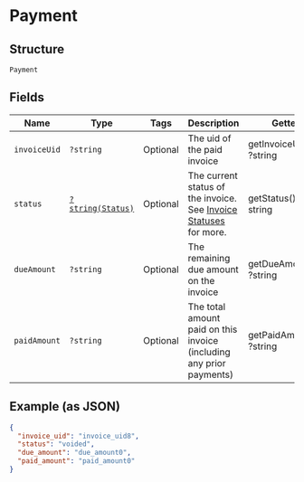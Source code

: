 
# Payment

## Structure

`Payment`

## Fields

| Name | Type | Tags | Description | Getter | Setter |
|  --- | --- | --- | --- | --- | --- |
| `invoiceUid` | `?string` | Optional | The uid of the paid invoice | getInvoiceUid(): ?string | setInvoiceUid(?string invoiceUid): void |
| `status` | [`?string(Status)`](../../doc/models/status.md) | Optional | The current status of the invoice. See [Invoice Statuses](https://chargify.zendesk.com/hc/en-us/articles/4407737494171#line-item-breakdowns) for more. | getStatus(): ?string | setStatus(?string status): void |
| `dueAmount` | `?string` | Optional | The remaining due amount on the invoice | getDueAmount(): ?string | setDueAmount(?string dueAmount): void |
| `paidAmount` | `?string` | Optional | The total amount paid on this invoice (including any prior payments) | getPaidAmount(): ?string | setPaidAmount(?string paidAmount): void |

## Example (as JSON)

```json
{
  "invoice_uid": "invoice_uid8",
  "status": "voided",
  "due_amount": "due_amount0",
  "paid_amount": "paid_amount0"
}
```

